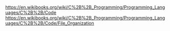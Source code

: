 https://en.wikibooks.org/wiki/C%2B%2B_Programming/Programming_Languages/C%2B%2B/Code
https://en.wikibooks.org/wiki/C%2B%2B_Programming/Programming_Languages/C%2B%2B/Code/File_Organization